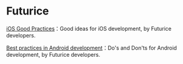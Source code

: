 # Futurice

[iOS Good Practices](https://github.com/futurice/ios-good-practices/commits/master)：Good ideas for iOS development, by Futurice developers.

[Best practices in Android development](https://github.com/futurice/android-best-practices)：Do's and Don'ts for Android development, by Futurice developers.

